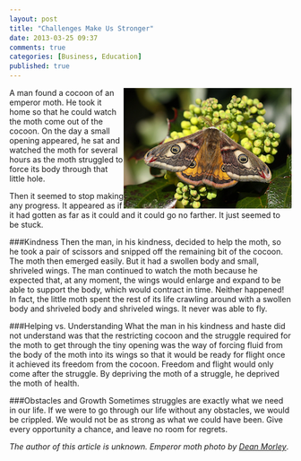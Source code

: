 ```yaml
---
layout: post
title: "Challenges Make Us Stronger"
date: 2013-03-25 09:37
comments: true
categories: [Business, Education]
published: true
---
```

<img src="/images/moth.png" width="300" height="215" align="right" title="Emperor moth photo by Dean Morley" alt="Emperor moth photo by Dean Morley">
A man found a cocoon of an emperor moth. He took it home so that he could watch the moth come out of the cocoon. On the day a small opening appeared, he sat and watched the moth for several hours as the moth struggled to force its body through that little hole. 

Then it seemed to stop making any progress. It appeared as if it had gotten as far as it could and it could go no farther. It just seemed to be stuck.
<!--more-->
###Kindness
Then the man, in his kindness, decided to help the moth, so he took a pair of scissors and snipped off the remaining bit of the cocoon. The moth then emerged easily. But it had a swollen body and small, shriveled wings. The man continued to watch the moth because he expected that, at any moment, the wings would enlarge and expand to be able to support the body, which would contract in time. Neither happened! In fact, the little moth spent the rest of its life crawling around with a swollen body and shriveled body and shriveled wings. It never was able to fly.

###Helping vs. Understanding
What the man in his kindness and haste did not understand was that the restricting cocoon and the struggle required for the moth to get through the tiny opening was the way of forcing fluid from the body of the moth into its wings so that it would be ready for flight once it achieved its freedom from the cocoon. Freedom and flight would only come after the struggle. By depriving the moth of a struggle, he deprived the moth of health.

###Obstacles and Growth 
Sometimes struggles are exactly what we need in our life. If we were to go through our life without any obstacles, we would be crippled. We would not be as strong as what we could have been. Give every opportunity a chance, and leave no room for regrets.

_The author of this article is unknown. Emperor moth photo by [Dean Morley](http://www.flickr.com/photos/33465428@N02/7015602897/)_.
